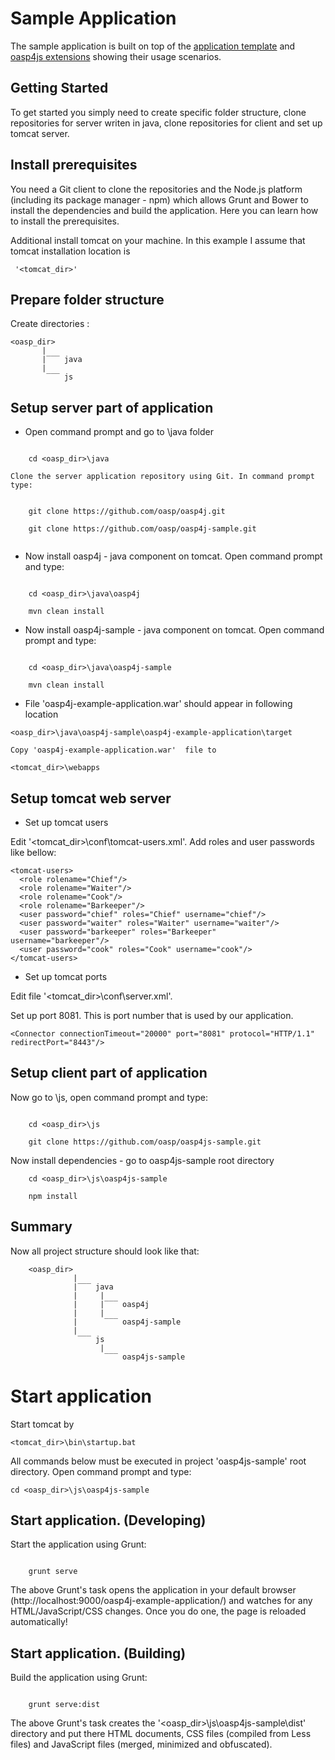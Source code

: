Sample Application
===
 

The sample application is built on top of the [application template](https://github.com/oasp/oasp4js-app-template) and [oasp4js extensions](https://github.com/oasp/oasp4js) showing their usage scenarios.







Getting Started
---
To get started you simply need to create specific folder structure, clone repositories for server writen in java, clone repositories for client and set up tomcat server.







Install prerequisites
---



You need a Git client to clone the repositories and the Node.js platform (including its package manager - npm) which allows Grunt and Bower to install the dependencies and build the application. Here you can learn how to install the prerequisites.

Additional install tomcat on your machine. In this example I assume that tomcat installation location is 



```
 '<tomcat_dir>'
```




Prepare folder structure
---



Create directories :


	<oasp_dir> 
           | 
		   |‾‾‾ java
		   |
            ‾‾‾ js
 



Setup server part of application
-----

* Open command prompt and go to \java folder

```  

    cd <oasp_dir>\java 

```



    Clone the server application repository using Git. In command prompt type:

```  

    git clone https://github.com/oasp/oasp4j.git

    git clone https://github.com/oasp/oasp4j-sample.git 


```

* Now install oasp4j - java component on tomcat. Open command prompt and type:


```  
 
    cd <oasp_dir>\java\oasp4j 

    mvn clean install 

```


* Now install oasp4j-sample - java component on tomcat. Open command prompt and type:



```
 
    cd <oasp_dir>\java\oasp4j-sample 
 
    mvn clean install

```


* File 'oasp4j-example-application.war' should appear in following location

``` 
<oasp_dir>\java\oasp4j-sample\oasp4j-example-application\target 
```


    Copy 'oasp4j-example-application.war'  file to 

```
<tomcat_dir>\webapps
```

Setup tomcat web server  
---


* Set up tomcat users 

Edit '<tomcat_dir>\conf\tomcat-users.xml'. Add roles and user passwords  like bellow:



```
<tomcat-users>
  <role rolename="Chief"/>
  <role rolename="Waiter"/>
  <role rolename="Cook"/>
  <role rolename="Barkeeper"/>
  <user password="chief" roles="Chief" username="chief"/>
  <user password="waiter" roles="Waiter" username="waiter"/>
  <user password="barkeeper" roles="Barkeeper"   username="barkeeper"/>
  <user password="cook" roles="Cook" username="cook"/>
</tomcat-users>
```






* Set up tomcat ports

	

Edit file '<tomcat_dir>\conf\server.xml'. 

Set up port 8081. This is port number that is used by our application.

```
<Connector connectionTimeout="20000" port="8081" protocol="HTTP/1.1" redirectPort="8443"/>
```









Setup client part of application
-----



Now go to \js, open command prompt and type: 	

  



``` 

    cd <oasp_dir>\js 

    git clone https://github.com/oasp/oasp4js-sample.git 

```


Now install dependencies -  go to oasp4js-sample root directory

```
    cd <oasp_dir>\js\oasp4js-sample

    npm install
```


Summary
-----



Now all project structure should look like that:



	
		<oasp_dir> 
	              | 
			      |‾‾‾ java
				  |		|
				  |		|‾‾‾ oasp4j
				  |		|
	     		  |	     ‾‾‾ oasp4j-sample
				  |  
	               ‾‾‾ js
					    |
     			         ‾‾‾ oasp4js-sample

Start application
=============



Start tomcat by  

```
<tomcat_dir>\bin\startup.bat 
```


All commands below must be executed in project 'oasp4js-sample'  root directory. Open command prompt and type:

```
cd <oasp_dir>\js\oasp4js-sample
```


Start application. (Developing)
-----



Start the application using Grunt:



``` 

    grunt serve

```



The above Grunt's task opens the application in your default browser (http://localhost:9000/oasp4j-example-application/)  and watches for any HTML/JavaScript/CSS changes. Once you do one, the page is reloaded automatically!



Start application. (Building)
-----



Build the application using Grunt:



``` 

    grunt serve:dist

```



The above Grunt's task creates the '<oasp_dir>\js\oasp4js-sample\dist' directory and put there HTML documents, CSS files (compiled from Less files) and JavaScript files (merged, minimized and obfuscated).














